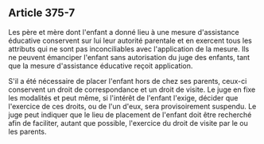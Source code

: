 Article 375-7
----
Les père et mère dont l'enfant a donné lieu à une mesure d'assistance éducative
conservent sur lui leur autorité parentale et en exercent tous les attributs qui
ne sont pas inconciliables avec l'application de la mesure. Ils ne peuvent
émanciper l'enfant sans autorisation du juge des enfants, tant que la mesure
d'assistance éducative reçoit application.

S'il a été nécessaire de placer l'enfant hors de chez ses parents, ceux-ci
conservent un droit de correspondance et un droit de visite. Le juge en fixe les
modalités et peut même, si l'intérêt de l'enfant l'exige, décider que l'exercice
de ces droits, ou de l'un d'eux, sera provisoirement suspendu. Le juge peut
indiquer que le lieu de placement de l'enfant doit être recherché afin de
faciliter, autant que possible, l'exercice du droit de visite par le ou les
parents.
